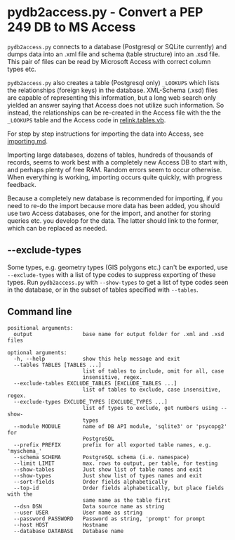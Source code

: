 # pydb2access.py - Convert a PEP 249 DB to MS Access

``pydb2access.py`` connects to a database (Postgresql or SQLite currently)
and dumps data into an .xml file and schema (table structure) into an .xsd
file.  This pair of files can be read by Microsoft Access with correct
column types etc.

``pydb2access.py`` also creates a table (Postgresql only) ``_LOOKUPS`` which
lists the relationships (foreign keys) in the database.  XML-Schema (.xsd) files
are capable of representing this information, but a long web search only
yielded an answer saying that Access does not utilize such information.  So instead,
the relationships can be re-created in the Access file with the the ``_LOOKUPS``
table and the Access code in [relink.tables.vb](./sup/relink.tables.vb).

For step by step instructions for importing the data into Access,
see [importing.md](./sup/importing.md).

Importing large databases, dozens of tables, hundreds of thousands of records,
seems to work best with a completely new Access DB to start with, and perhaps
plenty of free RAM.  Random errors seem to occur otherwise.  When everything
is working, importing occurs quite quickly, with progress feedback.

Because a completely new database is recommended for importing, if you
need to re-do the import because more data has been added, you should
use two Access databases, one for the import, and another for storing
queries etc. you develop for the data.  The latter should link to the
former, which can be replaced as needed.

## --exclude-types

Some types, e.g. geometry types (GIS polygons etc.) can't be exported, use
``--exclude-types`` with a list of type codes to suppress exporting of
these types.  Run ``pydb2access.py`` with ``--show-types`` to get a list
of type codes seen in the database, or in the subset of tables specified
with ``--tables``.

## Command line

    positional arguments:
      output                base name for output folder for .xml and .xsd files

    optional arguments:
      -h, --help            show this help message and exit
      --tables TABLES [TABLES ...]
                            list of tables to include, omit for all, case
                            insensitive, regex.
      --exclude-tables EXCLUDE_TABLES [EXCLUDE_TABLES ...]
                            list of tables to exclude, case insensitive, regex.
      --exclude-types EXCLUDE_TYPES [EXCLUDE_TYPES ...]
                            list of types to exclude, get numbers using --show-
                            types
      --module MODULE       name of DB API module, 'sqlite3' or 'psycopg2' for
                            PostgreSQL
      --prefix PREFIX       prefix for all exported table names, e.g. 'myschema_'
      --schema SCHEMA       PostgreSQL schema (i.e. namespace)
      --limit LIMIT         max. rows to output, per table, for testing
      --show-tables         Just show list of table names and exit
      --show-types          Just show list of types names and exit
      --sort-fields         Order fields alphabetically
      --top-id              Order fields alphabetically, but place fields with the
                            same name as the table first
      --dsn DSN             Data source name as string
      --user USER           User name as string
      --password PASSWORD   Password as string, 'prompt' for prompt
      --host HOST           Hostname
      --database DATABASE   Database name
